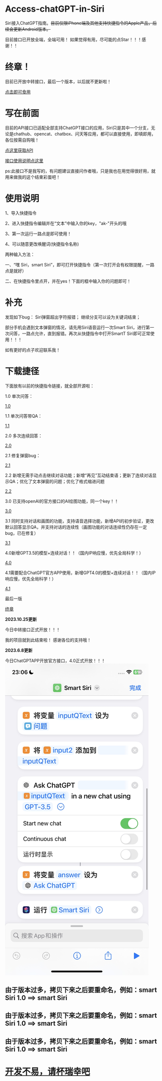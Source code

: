 # Access-chatGPT-in-Siri
Siri接入ChatGPT指南。~~目前仅限iPhone端及其他支持快捷指令的Apple产品，后续会更新Android版本。~~

目前接口已开放全端，全端可用！
如果觉得有用，尽可能的点Star！！！感谢！！


# 终章！
目前已开放中转接口，最后一个版本，以后就不更新啦！

[点击即可食用](https://www.icloud.com/shortcuts/dbc5daf8e00e47ff9e3d4aa9c178e61d)

# 写在前面
目前的API接口已适配全部支持ChatGPT接口的应用，Siri只是其中一个分支，无论是chathub、opencat、chatbox、问天等应用，都可以直接使用，即填即用，各位按需自购哦！

[点这里获取API](https://api.nextweb.fun/)

[接口使用说明点这里](https://flowus.cn/yifei/share/7c1ff13b-277d-40da-8c04-ebf770ea46ea)

ps:此接口不是我写的，有问题建议直接问作者哦，只是我也在用觉得很好用，就用来做我的这个结束彩蛋吧！

# 使用说明

1、导入快捷指令

2、进入快捷指令编辑并在“文本”中输入你的key，"ak-"开头的哦

3、第一次运行一路点是即可使用！

4、可以随意更改唤醒词(快捷指令名称)

两种输入方法：

一、“嘿 Siri，smart Siri”，即可打开快捷指令（第一次打开会有权限提醒，一路点是就好）

二、在快捷指令里点开，并在yes！下面的框中输入你的问题即可！

# 补充

发现如下bug：
Siri弹窗超出字符报错；
继续分支可以设为关键词结束；

部分手机会遇到文本弹窗的情况，请先用Siri语音运行一次Smart Siri，进行第一次问答，一路点允许，直到报错。再次从快捷指令中打开SmartT Siri即可正常使用！！！

如有更好的点子欢迎联系我！

# 下载捷径

下面放有以前的快捷指令链接，就全部开源啦：

1.0 单次问答：

[1.0](https://www.icloud.com/shortcuts/ddb23c1a0d29406ab82c26cef8621974)

1.1 单次问答带QA：

[1.1](https://www.icloud.com/shortcuts/b7843588bb11435f90e04a992c24e256)

2.0 多次连续回答：

[2.0](https://www.icloud.com/shortcuts/18d3f2621abb424c9bc85a46ede39142)

2.1 修复弹窗bug：

[2.1](https://www.icloud.com/shortcuts/809977bb030f4c9f9ce57a357e3ddf0c)

2.2 新增无需手动点击继续对话功能；新增“再见”互动结束语；更新了连续对话显示QA；优化了文本弹窗的问题；优化了格式缩进问题

[2.2](https://www.icloud.com/shortcuts/cebc3ec416a24a91a60405dd6cdf7708)

3.0 已支持openAI的官方接口的AI绘图功能，同一个key！！

[3.0](https://www.icloud.com/shortcuts/67e9b7ccb15c4bedb4faf6d98f31adec)

3.1 同时支持对话和画图的功能，支持语音选择功能，新增API的初步验证，更改默认回答显示QA，并支持对话的连续性（画图功能的对话连续性仍存在一定bug，已在修复）

[3.1](https://www.icloud.com/shortcuts/ca012c8fd4d14f6babcd4f230e65a495)

4.0新增GPT3.5的模型+连续对话！！（国内IP响应慢，优先全局科学！）

[4.0](https://afdian.net/a/Daiyimo/plan)

4.1需要配合ChatGPT官方APP使用，新增GPT4.0的模型+连续对话！！（国内IP响应慢，优先全局科学！）

[4.1](https://afdian.net/a/Daiyimo/plan)

最后一版

[终章](https://www.icloud.com/shortcuts/dbc5daf8e00e47ff9e3d4aa9c178e61d)


**2023.10.25更新**

今日中转接口正式开放！！！

我的项目就到此结束啦！
感谢各位的支持哦！

**2023.6.8更新**

今日ChatGPTAPP开放官方接口，4.0正式开放！！！
![image-调用官方接口](images/调用官方接口.jpg)

## 由于版本过多，拷贝下来之后要重命名，例如：smart Siri 1.0 ==> smart Siri

## 由于版本过多，拷贝下来之后要重命名，例如：smart Siri 1.0 ==> smart Siri

## 由于版本过多，拷贝下来之后要重命名，例如：smart Siri 1.0 ==> smart Siri

# [开发不易，请杯瑞幸吧](https://afdian.net/a/Daiyimo/plan)

